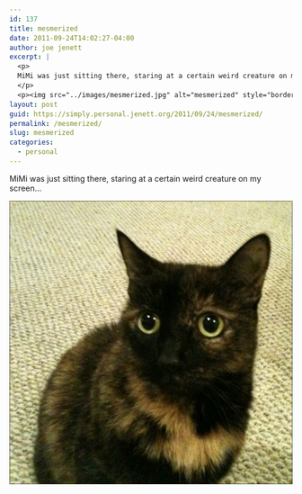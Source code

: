 ```yaml
---
id: 137
title: mesmerized
date: 2011-09-24T14:02:27-04:00
author: joe jenett
excerpt: |
  <p>
  MiMi was just sitting there, staring at a certain weird creature on my screen...
  </p>
  <p><img src="../images/mesmerized.jpg" alt="mesmerized" style="border:none;" /></p>
layout: post
guid: https://simply.personal.jenett.org/2011/09/24/mesmerized/
permalink: /mesmerized/
slug: mesmerized
categories:
  - personal
---
```

MiMi was just sitting there, staring at a certain weird creature on my screen... 

<img src="../images/mesmerized.jpg" alt="mesmerized" style="border:none;" />
